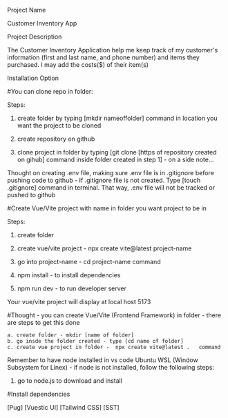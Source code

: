 Project Name

Customer Inventory App

Project Description 

The Customer Inventory Application help me keep track of my customer's information (first and last name, and phone number) and items they purchased. I may add the costs($) of their item(s)

Installation Option

#You can clone repo in folder: 

Steps:

1. create folder by typing [mkdir nameoffolder] command in location you want the project to be cloned

2. create repository on github

3. clone project in folder by typing [git clone [https of repository created on gihub] command inside folder created in step 1] - on a side note...

Thought on creating .env file, making sure .env file is in
.gitignore before pushing code to github - If .gitignore file is not created. Type [touch .gitignore] command in terminal. That way, .env file will not be tracked or pushed to github

#Create Vue/Vite project with name in folder you want project to be in

Steps:

1. create folder

2. create vue/vite project - npx create vite@latest project-name

3. go into project-name - cd project-name command

4. npm install - to install dependencies

5. npm run dev - to run developer server

Your vue/vite project will display at local host 5173

#Thought - you can create Vue/Vite (Frontend Framework) in folder - there are steps to get this done 

    a. create folder - mkdir [name of folder]
    b. go insde the folder created - type [cd name of folder]
    c. create vue project in folder -  npx create vite@latest .   command

Remember to have node installed in vs code Ubuntu WSL (Window Subsystem for Linex) - if node is not installed, follow the following steps:

1. go to node.js to download and install


#Install dependencies

[Pug]
[Vuestic UI]
[Tailwind CSS]
[SST]


